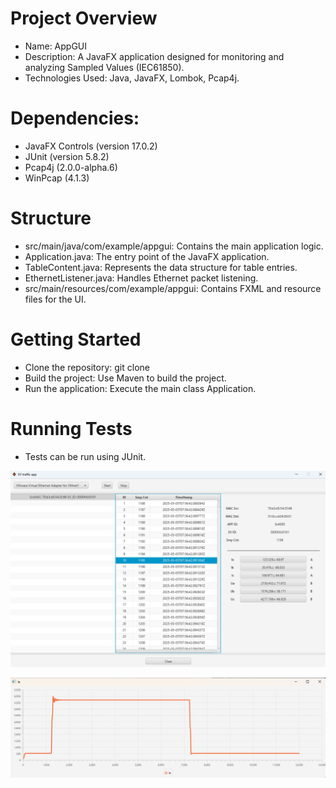 # Project Overview
- Name: AppGUI
- Description: A JavaFX application designed for monitoring and analyzing Sampled Values (IEC61850).
- Technologies Used: Java, JavaFX, Lombok, Pcap4j.
# Dependencies:
- JavaFX Controls (version 17.0.2)
- JUnit (version 5.8.2)
- Pcap4j (2.0.0-alpha.6)
- WinPcap (4.1.3)
# Structure
- src/main/java/com/example/appgui: Contains the main application logic.
- Application.java: The entry point of the JavaFX application.
- TableContent.java: Represents the data structure for table entries.
- EthernetListener.java: Handles Ethernet packet listening.
- src/main/resources/com/example/appgui: Contains FXML and resource files for the UI.
# Getting Started
- Clone the repository: git clone <repository-url>
- Build the project: Use Maven to build the project.
- Run the application: Execute the main class Application.
# Running Tests
- Tests can be run using JUnit.

![alt text](https://github.com/Surjib/AppGUI/blob/main/src/main/resources/com/example/appgui/Screenshot%202025-05-05%20105701.png)

![alt text](https://github.com/Surjib/AppGUI/blob/main/src/main/resources/com/example/appgui/Screenshot%202025-05-05%20105757.png)
